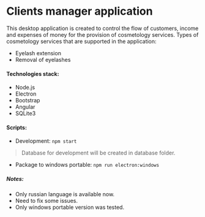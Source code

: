 # Clients manager application

This desktop application is created to control the flow of customers, income and expenses of money for the provision of cosmetology services.
Types of cosmetology services that are supported in the application:

* Eyelash extension
* Removal of eyelashes

#### Technologies stack:

* Node.js
* Electron
* Bootstrap
* Angular
* SQLite3

#### Scripts:
* Development: `npm start`
> Database for development will be created in database folder.
* Package to windows portable: `npm run electron:windows`

##### Notes:
* Only russian language is available now.
* Need to fix some issues.
* Only windows portable version was tested.

